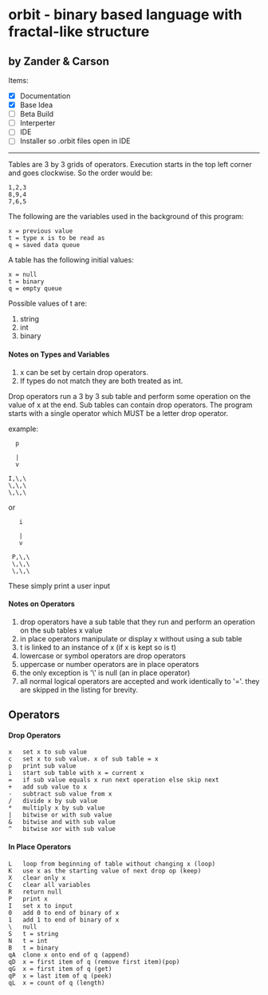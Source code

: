 # orbit - binary based language with fractal-like structure
## by Zander & Carson

Items:
- [X] Documentation 
- [X] Base Idea
- [ ] Beta Build
- [ ] Interperter
- [ ] IDE
- [ ] Installer so .orbit files open in IDE

***

Tables are 3 by 3 grids of operators. Execution starts in the top left corner and goes clockwise.
So the order would be:

	1,2,3
	8,9,4
	7,6,5

The following are the variables used in the background of this program:

	x = previous value
	t = type x is to be read as
	q = saved data queue

A table has the following initial values:

	x = null
	t = binary
	q = empty queue

Possible values of t are:

1. string
2. int
3. binary

#### Notes on Types and Variables
1. x can be set by certain drop operators.
2. If types do not match they are both treated as int.

Drop operators run a 3 by 3 sub table and perform some operation on the value of x at the end.
Sub tables can contain drop operators. The program starts with a single operator which MUST
be a letter drop operator.

example:

	  p
	
	  |
	  v
  
 	I,\,\
  	\,\,\
  	\,\,\
  
or 

	   i
	
	   |
	   v
  
 	 P,\,\
 	 \,\,\
 	 \,\,\

These simply print a user input

#### Notes on Operators
1. drop operators have a sub table that they run and perform an operation on the sub tables x value
2. in place operators manipulate or display x without using a sub table
3. t is linked to an instance of x (if x is kept so is t)
4. lowercase or symbol operators are drop operators
5. uppercase or number operators are in place operators
6. the only exception is '\\' is null (an in place operator)
7. all normal logical operators are accepted and work identically to '='. they are skipped in the listing for brevity.

## Operators 

#### Drop Operators

	x	set x to sub value
	c	set x to sub value. x of sub table = x
	p	print sub value
	i	start sub table with x = current x
	=	if sub value equals x run next operation else skip next
	+	add sub value to x
	-	subtract sub value from x
	/	divide x by sub value
	*	multiply x by sub value
	|	bitwise or with sub value
	&	bitwise and with sub value
	^	bitwise xor with sub value

#### In Place Operators

	L	loop from beginning of table without changing x (loop)
	K	use x as the starting value of next drop op (keep)
	X	clear only x
	C	clear all variables
	R	return null
	P	print x
	I	set x to input
	0	add 0 to end of binary of x
	1	add 1 to end of binary of x
	\ 	null
	S	t = string
	N	t = int
	B	t = binary
	qA	clone x onto end of q (append)
	qD	x = first item of q (remove first item)(pop)
	qG	x = first item of q (get)
	qP	x = last item of q (peek)
	qL	x = count of q (length)
